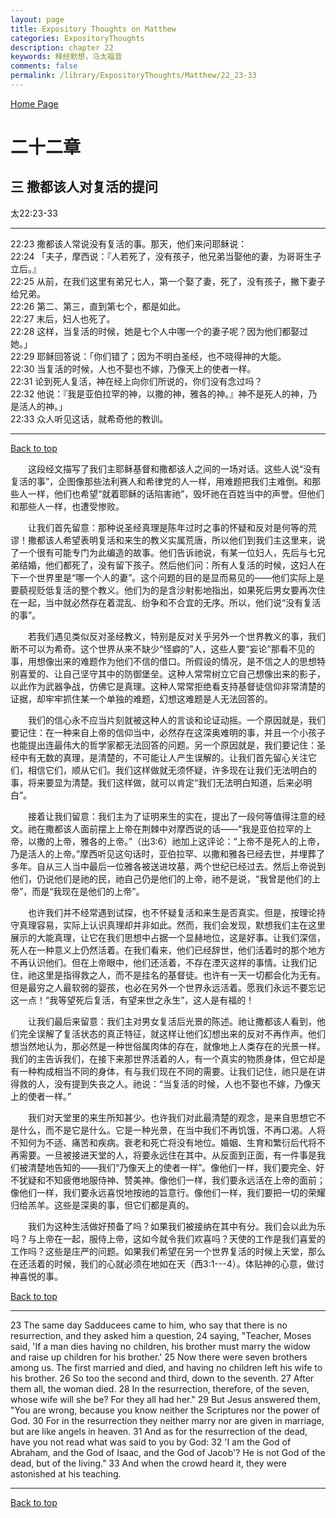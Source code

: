```yaml
---
layout: page
title: Expository Thoughts on Matthew
categories: ExpositoryThoughts
description: chapter 22
keywords: 释经默想，马太福音
comments: false
permalink: /library/ExpositoryThoughts/Matthew/22_23-33
---
```

[ Home Page ]({{site.baseurl}}/index) <br>

<a name="0"></a>
# 二十二章 

## 三 撒都该人对复活的提问

太22:23-33

***

22:23 撒都该人常说没有复活的事。那天，他们来问耶稣说：<br>
22:24 「夫子，摩西说：『人若死了，没有孩子，他兄弟当娶他的妻，为哥哥生子立后。』<br>
22:25 从前，在我们这里有弟兄七人，第一个娶了妻，死了，没有孩子，撇下妻子给兄弟。<br>
22:26 第二、第三，直到第七个，都是如此。<br>
22:27 末后，妇人也死了。<br>
22:28 这样，当复活的时候，她是七个人中哪一个的妻子呢？因为他们都娶过她。」<br>
22:29 耶稣回答说：「你们错了；因为不明白圣经，也不晓得神的大能。<br>
22:30 当复活的时候，人也不娶也不嫁，乃像天上的使者一样。<br>
22:31 论到死人复活，神在经上向你们所说的，你们没有念过吗？<br>
22:32 他说：『我是亚伯拉罕的神，以撒的神，雅各的神。』神不是死人的神，乃是活人的神。」<br>
22:33 众人听见这话，就希奇他的教训。<br>

***

[Back to top](#0)

&emsp;&emsp;这段经文描写了我们主耶稣基督和撒都该人之间的一场对话。这些人说“没有复活的事”，企图像那些法利赛人和希律党的人一样，用难题把我们主难倒。和那些人一样，他们也希望“就着耶稣的话陷害祂”，毁坏祂在百姓当中的声誉。但他们和那些人一样，也遭受惨败。

&emsp;&emsp;让我们首先留意：那种说圣经真理是陈年过时之事的怀疑和反对是何等的荒谬！撒都该人希望表明复活和来生的教义实属荒唐，所以他们到我们主这里来，说了一个很有可能专门为此编造的故事。他们告诉祂说，有某一位妇人，先后与七兄弟结婚，他们都死了，没有留下孩子。然后他们问：所有人复活的时候，这妇人在下一个世界里是“哪一个人的妻”。这个问题的目的是显而易见的——他们实际上是要藐视贬低复活的整个教义。他们为的是含沙射影地指出，如果死后男女要再次住在一起，当中就必然存在着混乱、纷争和不合宜的无序。所以，他们说“没有复活的事”。

&emsp;&emsp;若我们遇见类似反对圣经教义，特别是反对关乎另外一个世界教义的事，我们断不可以为希奇。这个世界从来不缺少“怪癖的”人，这些人要“妄论”那看不见的事，用想像出来的难题作为他们不信的借口。所假设的情况，是不信之人的思想特别喜爱的、让自己坚守其中的防御堡垒。这种人常常树立它自己想像出来的影子，以此作为武器争战，仿佛它是真理。这种人常常拒绝看支持基督徒信仰非常清楚的证据，却牢牢抓住某一个单独的难题，幻想这难题是人无法回答的。

&emsp;&emsp;我们的信心永不应当片刻就被这种人的言谈和论证动摇。一个原因就是，我们要记住：在一种来自上帝的信仰当中，必然存在这深奥难明的事，并且一个小孩子也能提出连最伟大的哲学家都无法回答的问题。另一个原因就是，我们要记住：圣经中有无数的真理，是清楚的，不可能让人产生误解的。让我们首先留心关注它们，相信它们，顺从它们。我们这样做就无须怀疑，许多现在让我们无法明白的事，将来要显为清楚。我们这样做，就可以肯定“我们无法明白知道，后来必明白”。

&emsp;&emsp;接着让我们留意：我们主为了证明来生的实在，提出了一段何等值得注意的经文。祂在撒都该人面前摆上上帝在荆棘中对摩西说的话——“我是亚伯拉罕的上帝，以撒的上帝，雅各的上帝。”（出3:6）祂加上这评论：“上帝不是死人的上帝，乃是活人的上帝。”摩西听见这句话时，亚伯拉罕、以撒和雅各已经去世，并埋葬了多年。自从三人当中最后一位雅各被送进坟墓，两个世纪已经过去。然后上帝说到他们，仍说他们是祂的民，祂自己仍是他们的上帝，祂不是说，“我曾是他们的上帝”，而是“我现在是他们的上帝”。

&emsp;&emsp;也许我们并不经常遇到试探，也不怀疑复活和来生是否真实。但是，按理论持守真理容易，实际上认识真理却并非如此。然而，我们会发现，默想我们主在这里展示的大能真理，让它在我们思想中占据一个显赫地位，这是好事。让我们深信，死人在一种意义上仍然活着。在我们看来，他们已经辞世，他们活着时的那个地方不再认识他们。但在上帝眼中，他们还活着，不存在湮灭这样的事情。让我们记住，祂这里是指得救之人，而不是挂名的基督徒。也许有一天一切都会化为无有。但是最穷之人最软弱的婴孩，也必在另外一个世界永远活着。愿我们永远不要忘记这一点！“我等望死后复活，有望来世之永生”，这人是有福的！

&emsp;&emsp;让我们最后来留意：我们主对男女复活后光景的陈述。祂让撒都该人看到，他们完全误解了复活状态的真正特征，就这样让他们幻想出来的反对不再作声。他们想当然地认为，那必然是一种世俗属肉体的存在，就像地上人类存在的光景一样。我们的主告诉我们，在接下来那世界活着的人，有一个真实的物质身体，但它却是有一种构成相当不同的身体，有与我们现在不同的需要。让我们记住，祂只是在讲得救的人，没有提到失丧之人。祂说：“当复活的时候，人也不娶也不嫁，乃像天上的使者一样。”

&emsp;&emsp;我们对天堂里的来生所知甚少。也许我们对此最清楚的观念，是来自思想它不是什么，而不是它是什么。它是一种光景，在当中我们不再饥饿，不再口渴。人将不知何为不适、痛苦和疾病。衰老和死亡将没有地位。婚姻、生育和繁衍后代将不再需要。一旦被接进天堂的人，将要永远住在其中。从反面到正面，有一件事是我们被清楚地告知的——我们“乃像天上的使者一样”。像他们一样，我们要完全、好不犹疑和不知疲倦地服侍神、赞美神。像他们一样，我们要永远活在上帝的面前；像他们一样，我们要永远喜悦地按祂的旨意行。像他们一样，我们要把一切的荣耀归给羔羊。这些是深奥的事，但它们都是真的。

&emsp;&emsp;我们为这种生活做好预备了吗？如果我们被接纳在其中有分。我们会以此为乐吗？与上帝在一起，服侍上帝，这如今就令我们欢喜吗？天使的工作是我们喜爱的工作吗？这些是庄严的问题。如果我们希望在另一个世界复活的时候上天堂，那么在还活着的时候，我们的心就必须在地如在天（西3:1---4）。体贴神的心意，做讨神喜悦的事。

[Back to top](#0)

***

23 The same day Sadducees came to him, who say that there is no resurrection, and they asked him a question, 24 saying, "Teacher, Moses said, 'If a man dies having no children, his brother must marry the widow and raise up children for his brother.' 25 Now there were seven brothers among us. The first married and died, and having no children left his wife to his brother. 26 So too the second and third, down to the seventh. 27 After them all, the woman died. 28 In the resurrection, therefore, of the seven, whose wife will she be? For they all had her." 29 But Jesus answered them, "You are wrong, because you know neither the Scriptures nor the power of God. 30 For in the resurrection they neither marry nor are given in marriage, but are like angels in heaven. 31 And as for the resurrection of the dead, have you not read what was said to you by God: 32 'I am the God of Abraham, and the God of Isaac, and the God of Jacob'? He is not God of the dead, but of the living." 33 And when the crowd heard it, they were astonished at his teaching.

***

[Back to top](#0)

